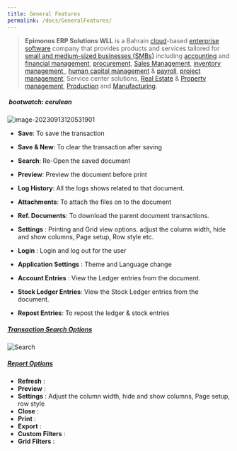 ```yaml
---
title: General Features
permalink: /docs/GeneralFeatures/
---
```


> **Epimonos ERP Solutions WLL** is a Bahrain  [cloud](https://en.wikipedia.org/wiki/Cloud_computing)-based [enterprise software](https://en.wikipedia.org/wiki/Enterprise_software) company that provides products and services tailored for [small and medium-sized businesses (SMBs)](https://en.wikipedia.org/wiki/Small_and_medium-sized_enterprises) including [accounting](https://en.wikipedia.org/wiki/Accounting) and [financial management](https://en.wikipedia.org/wiki/Financial_management), [procurement](https://en.wikipedia.org/wiki/Procurement), [Sales Management](https://en.wikipedia.org/wiki/Sales_management), [inventory management ](https://en.wikipedia.org/wiki/Field_inventory_management), [human capital management](https://en.wikipedia.org/wiki/Human_capital_management) & [payroll](https://en.wikipedia.org/wiki/Payroll), [project management](https://en.wikipedia.org/wiki/Project_management), Service center solutions, [Real Estate](https://en.wikipedia.org/wiki/Real_estate) & [Property management](https://en.wikipedia.org/wiki/Property_management), [Production](https://en.wikipedia.org/wiki/Production_(economics)) and [Manufacturing](https://en.wikipedia.org/wiki/Production_(economics)).

#####  bootwatch: cerulean

![image-20230913120531901](..\images\Menu.png)

-    **Save**: To save the transaction

-    **Save & New**: To clear the transaction after saving

-    **Search**: Re-Open the saved document

- **Preview**: Preview the document before print

- **Log History**: All the logs shows related to that document. 

- **Attachments**: To attach the files on to the document

- **Ref. Documents**: To download the parent document transactions.

- **Settings** : Printing and Grid view options. adjust the column width, hide and show columns, Page setup, Row style etc.

- **Login** : Login and log out for the user

- **Application Settings** : Theme and Language change

-  **Account Entries** : View the Ledger entries from the document.

- **Stock Ledger Entries**: View the Stock Ledger entries from the document.

- **Repost Entries**: To repost the ledger & stock entries


#####  <u>Transaction Search Options</u>

![Search](..\images\Search.png)

##### <u>Report Options</u>

- **Refresh** :
- **Preview** :
- **Settings** : Adjust the column width, hide and show columns, Page setup, row style
- **Close** :
- **Print** :
- **Export** :
- **Custom Filters** :
- **Grid Filters** :

 
